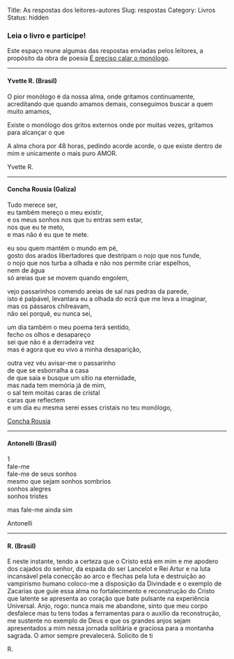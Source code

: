 Title: As respostas dos leitores-autores
Slug: respostas
Category: Livros
Status: hidden


### Leia o livro e participe!

Este espaço reune algumas das respostas enviadas pelos leitores, a propósito da obra de poesia [É preciso calar o monólogo]({filename}/paginas/livros/e_preciso_calar_o_monologo.md).
  
  
_____

#### Yvette R. (Brasil)

O pior monólogo é da nossa alma, onde gritamos continuamente, acreditando que quando amamos demais, conseguimos buscar a quem muito amamos, 

Existe o monólogo dos gritos externos onde por muitas vezes, gritamos para alcançar o que

A alma chora por 48 horas, pedindo acorde acorde, o que existe dentro de mim e unicamente o mais puro AMOR.

Yvette R.

_____


#### Concha Rousia (Galiza)

Tudo merece ser,  
eu também mereço o meu existir,  
e os meus sonhos nos que tu entras sem estar,  
nos que eu te meto,  
e mas não é eu que te mete.  
  
eu sou quem mantém o mundo em pé,  
gosto dos arados libertadores que destripam o nojo que nos funde,  
o nojo que nos turba a olhada e não nos permite criar espelhos,  
nem de água  
só areias que se movem quando engolem,  

vejo passarinhos comendo areias de sal nas pedras da parede,  
isto é palpável, levantara eu a olhada do ecrã que me leva a imaginar,  
mas os pássaros chilreavam,  
não sei porquê, eu nunca sei,  

um dia também o meu poema terá sentido,  
fecho os olhos e desapareço  
sei que não é a derradeira vez  
mas é agora que eu vivo a minha desaparição,  

outra vez véu avisar-me o passarinho  
de que se esborralha a casa  
de que saia e busque um sítio na eternidade,  
mas nada tem memória já de mim,  
o sal tem moitas caras de cristal  
caras que reflectem  
e um dia eu mesma serei esses cristais no teu monólogo,  

[Concha Rousia](http://republicadarousia.blogspot.com)


_____


#### Antonelli (Brasil)

1  
fale-me   
fale-me de seus sonhos  
mesmo que sejam sonhos sombrios   
sonhos alegres  
sonhos tristes  

mas fale-me ainda sim   

Antonelli

_____


#### R. (Brasil)

E neste instante, tendo a certeza que o Cristo está em mim e me apodero dos cajados do senhor, da espada do ser Lancelot e Rei Artur e na luta incansável pela conecção ao arco e flechas pela luta e destruição ao vampirismo humano coloco-me a disposição da Divindade e o exemplo de Zacarias que guie essa alma no fortalecimento e reconstrução do Cristo que latente se apresenta ao coração que bate pulsante na experiência Universal. Anjo, rogo: nunca mais me abandone, sinto que meu corpo desfalece mas tu tens todas a ferramentas para o auxilio da reconstrução, me sustente no exemplo de Deus e que os grandes anjos sejam apresentados a mim nessa jornada solitária e graciosa para a montanha sagrada. O amor sempre prevalecerá. Solicito de ti 

R.

